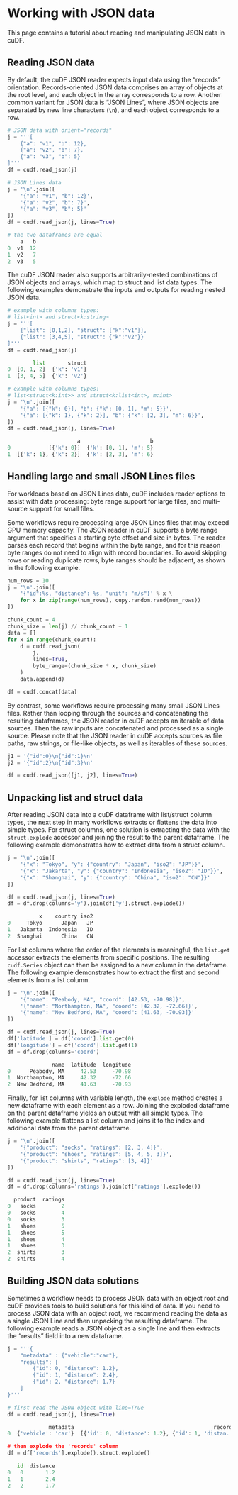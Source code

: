 # Working with JSON data

This page contains a tutorial about reading and manipulating JSON data in cuDF.

## Reading JSON data

By default, the cuDF JSON reader expects input data using the 
“records” orientation. Records-oriented JSON data comprises 
an array of objects at the root level, and each object in the 
array corresponds to a row. Another common variant 
for JSON data is “JSON Lines”, where JSON objects are separated 
by new line characters (`\n`), and each object corresponds to a 
row.

```python
# JSON data with orient="records"
j = '''[
    {"a": "v1", "b": 12},
    {"a": "v2", "b": 7},
    {"a": "v3", "b": 5}
]'''
df = cudf.read_json(j)

# JSON Lines data
j = '\n'.join([
    '{"a": "v1", "b": 12}',
    '{"a": "v2", "b": 7}',
    '{"a": "v3", "b": 5}'
])
df = cudf.read_json(j, lines=True)

# the two dataframes are equal
    a   b
0  v1  12
1  v2   7
2  v3   5 
```

The cuDF JSON reader also supports arbitrarily-nested combinations 
of JSON objects and arrays, which map to struct and list data types. 
The following examples demonstrate the inputs and outputs for 
reading nested JSON data.

```python
# example with columns types:
# list<int> and struct<k:string>
j = '''[
    {"list": [0,1,2], "struct": {"k":"v1"}}, 
    {"list": [3,4,5], "struct": {"k":"v2"}}
]'''
df = cudf.read_json(j)

        list       struct
0  [0, 1, 2]  {'k': 'v1'}
1  [3, 4, 5]  {'k': 'v2'}

# example with columns types: 
# list<struct<k:int>> and struct<k:list<int>, m:int>
j = '\n'.join([
    '{"a": [{"k": 0}], "b": {"k": [0, 1], "m": 5}}',
    '{"a": [{"k": 1}, {"k": 2}], "b": {"k": [2, 3], "m": 6}}',
])
df = cudf.read_json(j, lines=True)

                      a                      b
0            [{'k': 0}]  {'k': [0, 1], 'm': 5}
1  [{'k': 1}, {'k': 2}]  {'k': [2, 3], 'm': 6}
```

## Handling large and small JSON Lines files

For workloads based on JSON Lines data, cuDF includes reader options 
to assist with data processing: byte range support for large files, 
and multi-source support for small files.

Some workflows require processing large JSON Lines files that may 
exceed GPU memory capacity. The JSON reader in cuDF supports a byte 
range argument that specifies a starting byte offset and size in bytes. 
The reader parses each record that begins within the byte range, 
and for this reason byte ranges do not need to align with record 
boundaries. To avoid skipping rows or reading duplicate rows, byte ranges 
should be adjacent, as shown in the following example.

```python
num_rows = 10
j = '\n'.join([
    '{"id":%s, "distance": %s, "unit": "m/s"}' % x \
    for x in zip(range(num_rows), cupy.random.rand(num_rows))
])

chunk_count = 4
chunk_size = len(j) // chunk_count + 1
data = []
for x in range(chunk_count):
    d = cudf.read_json(
        j,        
        lines=True, 
        byte_range=(chunk_size * x, chunk_size)
    )
    data.append(d)    

df = cudf.concat(data)
```

By contrast, some workflows require processing many small JSON 
Lines files. Rather than looping through the sources and 
concatenating the resulting dataframes, the JSON reader in 
cuDF accepts an iterable of data sources. Then the raw inputs 
are concatenated and processed as a single source. Please 
note that the JSON reader in cuDF accepts sources as file paths, 
raw strings, or file-like objects, as well as iterables of these sources.

```python
j1 = '{"id":0}\n{"id":1}\n'
j2 = '{"id":2}\n{"id":3}\n'

df = cudf.read_json([j1, j2], lines=True)
```

## Unpacking list and struct data

After reading JSON data into a cuDF dataframe with list/struct 
column types, the next step in many workflows extracts or 
flattens the data into simple types. For struct columns, one 
solution is extracting the data with the `struct.explode` 
accessor and joining the result to the parent dataframe. The 
following example demonstrates how to extract data from a struct column.

```python
j = '\n'.join([
    '{"x": "Tokyo", "y": {"country": "Japan", "iso2": "JP"}}',
    '{"x": "Jakarta", "y": {"country": "Indonesia", "iso2": "ID"}}',
    '{"x": "Shanghai", "y": {"country": "China", "iso2": "CN"}}'
])

df = cudf.read_json(j, lines=True)
df = df.drop(columns='y').join(df['y'].struct.explode())

          x    country iso2
0     Tokyo      Japan   JP
1   Jakarta  Indonesia   ID
2  Shanghai      China   CN
```

For list columns where the order of the elements is meaningful, 
the `list.get` accessor extracts the elements from specific 
positions. The resulting `cudf.Series` object can then be assigned 
to a new column in the dataframe. The following example 
demonstrates how to extract the first and second elements from a 
list column.

```python
j = '\n'.join([
    '{"name": "Peabody, MA", "coord": [42.53, -70.98]}',
    '{"name": "Northampton, MA", "coord": [42.32, -72.66]}',
    '{"name": "New Bedford, MA", "coord": [41.63, -70.93]}'
])

df = cudf.read_json(j, lines=True)
df['latitude'] = df['coord'].list.get(0)
df['longitude'] = df['coord'].list.get(1)
df = df.drop(columns='coord')

              name  latitude  longitude
0      Peabody, MA     42.53     -70.98
1  Northampton, MA     42.32     -72.66
2  New Bedford, MA     41.63     -70.93
```

Finally, for list columns with variable length, the `explode` 
method creates a new dataframe with each element as a row. 
Joining the exploded dataframe on the parent dataframe yields 
an output with all simple types. The following example flattens 
a list column and joins it to the index and additional data from 
the parent dataframe.

```python
j = '\n'.join([
    '{"product": "socks", "ratings": [2, 3, 4]}',
    '{"product": "shoes", "ratings": [5, 4, 5, 3]}',
    '{"product": "shirts", "ratings": [3, 4]}'
])

df = cudf.read_json(j, lines=True)
df = df.drop(columns='ratings').join(df['ratings'].explode())

  product  ratings
0   socks        2
0   socks        4
0   socks        3
1   shoes        5
1   shoes        5
1   shoes        4
1   shoes        3
2  shirts        3
2  shirts        4
```

## Building JSON data solutions

Sometimes a workflow needs to process JSON data with an object 
root and cuDF provides tools to build solutions for this kind 
of data. If you need to process JSON data with an object root, 
we recommend reading the data as a single JSON Line and then 
unpacking the resulting dataframe. The following example 
reads a JSON object as a single line and then extracts the 
“results” field into a new dataframe.

```python
j = '''{
    "metadata" : {"vehicle":"car"},
    "results": [
        {"id": 0, "distance": 1.2},
        {"id": 1, "distance": 2.4},
        {"id": 2, "distance": 1.7}
    ]
}'''

# first read the JSON object with line=True
df = cudf.read_json(j, lines=True)

             metadata                                            records
0  {'vehicle': 'car'}  [{'id': 0, 'distance': 1.2}, {'id': 1, 'distan...

# then explode the 'records' column 
df = df['records'].explode().struct.explode()

   id  distance
0   0       1.2
1   1       2.4
2   2       1.7
```
